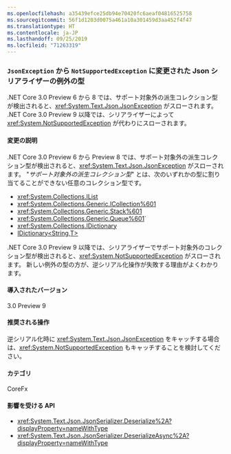 ```yaml
---
ms.openlocfilehash: a35439efce25db94e70420fc6aeaf04816525758
ms.sourcegitcommit: 56f1d1203d0075a461a10a301459d3aa452f4f47
ms.translationtype: HT
ms.contentlocale: ja-JP
ms.lasthandoff: 09/25/2019
ms.locfileid: "71263319"
---
```

### <a name="json-serializer-exception-type-changed-from-jsonexception-to-notsupportedexception"></a>`JsonException` から `NotSupportedException` に変更された Json シリアライザーの例外の型

.NET Core 3.0 Preview 6 から 8 では、サポート対象外の派生コレクション型が検出されると、<xref:System.Text.Json.JsonException> がスローされます。 .NET Core 3.0 Preview 9 以降では、シリアライザーによって <xref:System.NotSupportedException> が代わりにスローされます。

#### <a name="change-description"></a>変更の説明

.NET Core 3.0 Preview 6 から Preview 8 では、サポート対象外の派生コレクション型が検出されると、<xref:System.Text.Json.JsonException> がスローされます。 "*サポート対象外の派生コレクション型*" とは、次のいずれかの型に割り当てることができない任意のコレクション型です。

- <xref:System.Collections.IList>
- <xref:System.Collections.Generic.ICollection%601>
- <xref:System.Collections.Generic.Stack%601>
- <xref:System.Collections.Generic.Queue%601>`
- <xref:System.Collections.IDictionary>
- [IDictionary\<String,T>](xref:System.Collections.Generic.IDictionary%602)

.NET Core 3.0 Preview 9 以降では、シリアライザーでサポート対象外のコレクション型が検出されると、<xref:System.NotSupportedException> がスローされます。 新しい例外の型の方が、逆シリアル化操作が失敗する理由がよくわかります。

#### <a name="version-introduced"></a>導入されたバージョン

3.0 Preview 9

#### <a name="recommended-action"></a>推奨される操作

逆シリアル化時に <xref:System.Text.Json.JsonException> をキャッチする場合は、<xref:System.NotSupportedException> もキャッチすることを検討してください。

#### <a name="category"></a>カテゴリ

CoreFx

#### <a name="affected-apis"></a>影響を受ける API

- <xref:System.Text.Json.JsonSerializer.Deserialize%2A?displayProperty=nameWithType>
- <xref:System.Text.Json.JsonSerializer.DeserializeAsync%2A?displayProperty=nameWithType>

<!--

#### Affected APIs

- `Overload:System.Text.Json.JsonSerializer.Deserialize`
- `Overload:System.Text.Json.JsonSerializer.DeserializeAsync`

-->
